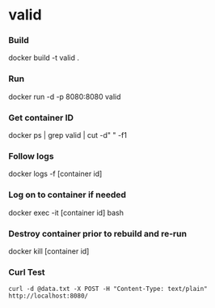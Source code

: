 # valid

### Build

docker build -t valid .

### Run

docker run -d -p 8080:8080 valid

### Get container ID

docker ps | grep valid | cut -d" " -f1

### Follow logs

docker logs -f [container id]

### Log on to container if needed

docker exec -it [container id] bash

### Destroy container prior to rebuild and re-run

docker kill [container id]

### Curl Test

`curl -d @data.txt -X POST -H "Content-Type: text/plain" http://localhost:8080/`
